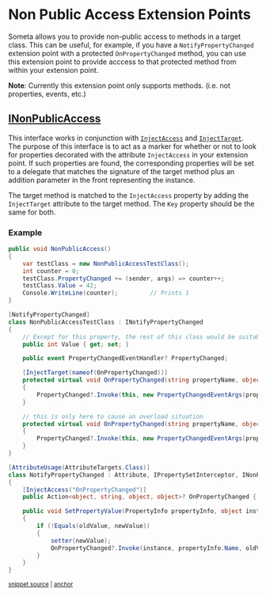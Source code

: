 <!--
GENERATED FILE - DO NOT EDIT
This file was generated by [MarkdownSnippets](https://github.com/SimonCropp/MarkdownSnippets).
Source File: /Someta.Docs/ExtensionPoints/NonPublicAccess.source.md
To change this file edit the source file and then run MarkdownSnippets.
-->

# Non Public Access Extension Points

Someta allows you to provide non-public access to methods in a target class. This can be useful, for example, if you have a `NotifyPropertyChanged` extension point with a protected `OnPropertyChanged` method, you can use this extension point to provide acccess to that protected method from within your extension point.

**Note**: Currently this extension point only supports methods.  (i.e. not properties, events, etc.)

## [INonPublicAccess](/Someta/INonPublicAccess.cs)

This interface works in conjunction with [`InjectAccess`](/Someta/InjectAccessAttribute.cs) and [`InjectTarget`](/Someta/InjectTargetAttribute.cs).  The purpose of this interface is to act as a marker for whether or not to look for properties decorated with the attribute `InjectAccess` in your extension point.  If such properties are found, the corresponding properties will be set to a delegate that matches the signature of the target method plus an addition parameter in the front representing the instance.

The target method is matched to the `InjectAccess` property by adding the `InjectTarget` attribute to the target method.  The `Key` property should be the same for both.

### Example

<!-- snippet: NonPublicAccessExample -->
<a id='snippet-nonpublicaccessexample'></a>
```cs
public void NonPublicAccess()
{
    var testClass = new NonPublicAccessTestClass();
    int counter = 0;
    testClass.PropertyChanged += (sender, args) => counter++;
    testClass.Value = 42;
    Console.WriteLine(counter);         // Prints 1
}

[NotifyPropertyChanged]
class NonPublicAccessTestClass : INotifyPropertyChanged
{
    // Except for this property, the rest of this class would be suitable as a base class for any class that wants to reuse this logic.
    public int Value { get; set; }

    public event PropertyChangedEventHandler? PropertyChanged;

    [InjectTarget(nameof(OnPropertyChanged))]
    protected virtual void OnPropertyChanged(string propertyName, object oldValue, object newValue)
    {
        PropertyChanged?.Invoke(this, new PropertyChangedEventArgs(propertyName));
    }

    // this is only here to cause an overload situation
    protected virtual void OnPropertyChanged(string propertyName, object oldValue, string newValue)
    {
        PropertyChanged?.Invoke(this, new PropertyChangedEventArgs(propertyName));
    }
}

[AttributeUsage(AttributeTargets.Class)]
class NotifyPropertyChanged : Attribute, IPropertySetInterceptor, INonPublicAccess
{
    [InjectAccess("OnPropertyChanged")]
    public Action<object, string, object, object>? OnPropertyChanged { get; set; }

    public void SetPropertyValue(PropertyInfo propertyInfo, object instance, object oldValue, object newValue, Action<object> setter)
    {
        if (!Equals(oldValue, newValue))
        {
            setter(newValue);
            OnPropertyChanged?.Invoke(instance, propertyInfo.Name, oldValue, newValue);
        }
    }
}
```
<sup><a href='/Someta.Docs/Samples/NonPublicAccessExample.cs#L11-L57' title='Snippet source file'>snippet source</a> | <a href='#snippet-nonpublicaccessexample' title='Start of snippet'>anchor</a></sup>
<!-- endSnippet -->
